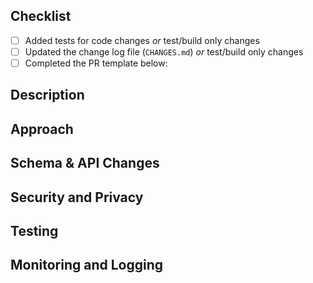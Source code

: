<!--
Thanks for your hard work, please ensure all items are complete before opening.
-->
## Checklist

- [ ] Added tests for code changes _or_ test/build only changes
- [ ] Updated the change log file (`CHANGES.md`) _or_ test/build only changes
- [ ] Completed the PR template below:

## Description
<!--
Provide a short description; saving the detail for the `Approach` section

Also EITHER:
Link to issue this PR is resolving, use the Fixes #nnn form so that the
issue closes automatically when the PR merges e.g.:

Fixes #23

OR

For PRs without an associated issue and/or test/build issues

### 1. Steps to reproduce and the simplest code sample possible to demonstrate the issue
### 2. What you expected to happen
### 3. What actually happened
-->

## Approach

<!--
Be brief: which component(s) of the code base does the fix focus on.

A place to note whether the part of the code base that is being worked is
particularly sensitive.
-->

## Schema & API Changes

<!--
EITHER:

- "No change"

OR

For public API (as opposed to internal) changes

- "Fixing bug in API, will change x in such-and-such way"
-->

## Security and Privacy

<!--
EITHER:

- "No change"

OR

"Making changes in e.g. auth|https|encryption|io
need to be careful about..."

-->

## Testing

<!--
EITHER:

- Added new tests:
    - test x
    - test y
    - test z

OR

- Modified existing tests because ...

OR

- N/A build or packaging only changes

OR

In exceptional circumstances there may be a good reason we can't add automated
tests, for example if a specific device is required to reproduce a problem.

- No new tests because...
-->

## Monitoring and Logging
<!--
EITHER:

- "No change"

OR

- "Added new log line X..."
-->
